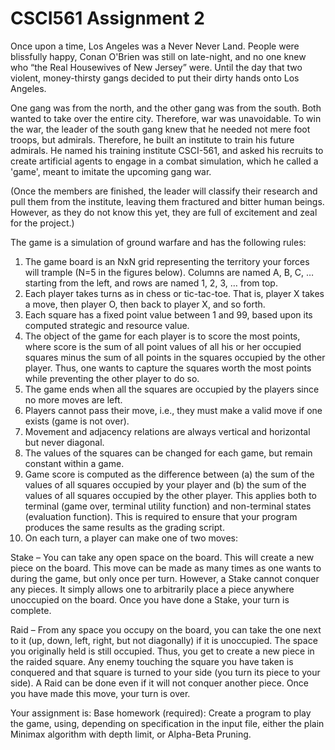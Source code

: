 # CSCI561 Assignment 2

Once upon a time, Los Angeles was a Never Never Land.		People were blissfully happy, Conan O'Brien was still on late-night, and no one knew who “the Real Housewives of New Jersey” were.	 	 Until the day that two violent, money-thirsty gangs decided to put their dirty hands onto Los Angeles.		

One gang was from the north, and the other gang was from the south.		Both wanted to take over the entire city.		Therefore, war was unavoidable.		To win the war, the leader of the south gang knew that he needed not mere foot troops, but admirals.		Therefore, he built an institute to train his future admirals.		He named his training institute CSCI-561, and asked his recruits to create artificial agents to engage in a combat simulation, which he called a 'game', meant to imitate the upcoming gang war.  

(Once the members are finished, the leader will classify their research and pull them from the institute, leaving them fractured and bitter human beings.	 	However, as they do not know this yet, they are full of excitement and zeal for the project.)  

The game is a simulation of ground warfare and has the following rules:  
1. The game board is an NxN grid representing the territory your forces will trample (N=5 in the figures below). Columns are named A, B, C, … starting from the left, and rows are named 1, 2, 3, … from top.
2. Each player takes turns as in chess or tic-tac-toe. That is, player X takes a move, then player O, then back to player X, and so forth.  
3. Each square has a fixed point value between 1 and 99, based upon its computed strategic and resource value.  
4. The object of the game for each player is to score the most points, where score is the sum of all point values of all his or her occupied squares minus the sum of all points in the squares occupied by the other player. Thus, one wants to capture the squares worth the most points while preventing the other player to do so.  
5. The game ends when all the squares are occupied by the players since no more moves are left.  
6. Players cannot pass their move, i.e., they must make a valid move if one exists (game is not over).  
7. Movement and adjacency relations are always vertical and horizontal but never diagonal.  
8. The values of the squares can be changed for each game, but remain constant within a game.  
9. Game score is computed as the difference between (a) the sum of the values of all squares occupied by your player and (b) the sum of the values of all squares occupied by the other player. This applies both to terminal (game over, terminal utility function) and non-terminal states (evaluation function). This is required to ensure that your program produces the same results as the grading script.  
10. On each turn, a player can make one of two moves:  

Stake – You can take any open space on the board.		This will create a new piece on the board. This move can be made as many times as one wants to during the game, but only once per turn. However, a Stake cannot conquer any pieces.		It simply allows one to arbitrarily place a piece anywhere unoccupied on the board. Once you have done a Stake, your turn is complete.  

Raid – From any space you occupy on the board, you can take the one next to it (up, down, left, right, but not diagonally) if it is unoccupied.		The space you originally held is still occupied. Thus, you get to create a new piece in the raided square. Any enemy touching the square you have taken is conquered and that square is turned to your side (you turn its piece to your side). A Raid can be done even if it will not conquer another piece. Once you have made this move, your turn is over.    

Your assignment is:
Base homework (required): Create a program to play the game, using, depending on specification in the input file, either the plain Minimax algorithm with depth limit, or Alpha-Beta Pruning.

